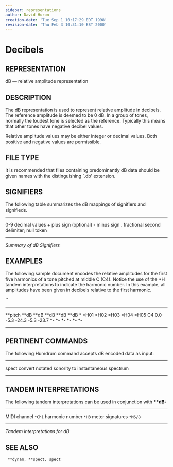 ```yaml
---
sidebar: representations
author: David Huron
creation-date: 'Tue Sep 1 10:17:29 EDT 1998'
revision-date: 'Thu Feb 3 10:31:10 EST 2000'
---
```



Decibels
===================================

## REPRESENTATION ##

<span class="rep">dB</span> &mdash; relative amplitude representation

## DESCRIPTION ##

The <span class="rep">dB</span> representation is used to represent relative amplitude
in decibels. The reference amplitude is deemed to be 0 dB. In a group
of tones, normally the loudest tone is selected as the reference.
Typically this means that other tones have negative decibel values.

Relative amplitude values may be either integer or decimal values.
Both positive and negative values are permissible.

## FILE TYPE ##

It is recommended that files containing predominantly <span class="rep">dB</span> data
should be given names with the distinguishing \`.db\' extension.

## SIGNIFIERS ##

The following table summarizes the <span class="rep">dB</span> mappings of signifiers
and signifieds.

----- -----------------------------------------
0-9   decimal values
\+    plus sign (optional)
\-    minus sign
.     fractional second delimiter; null token
----- -----------------------------------------

*Summary of <span class="rep">dB</span> Signifiers*

## EXAMPLES ##

The following sample document encodes the relative amplitudes for the
first five harmonics of a tone pitched at middle C (C4). Notice the
use of the \*H tandem interpretations to indicate the harmonic number.
In this example, all amplitudes have been given in decibels relative
to the first harmonic.

``

----------- -------- -------- -------- -------- --------
\*\*pitch   \*\*dB   \*\*dB   \*\*dB   \*\*dB   \*\*dB
\*          \*H01    \*H02    \*H03    \*H04    \*H05
C4          0.0      -5.3     -24.3    -5.3     -23.7
\*-         \*-      \*-      \*-      \*-      \*-
----------- -------- -------- -------- -------- --------

## PERTINENT COMMANDS ##

The following Humdrum command accepts <span class="rep">dB</span> encoded data as
input:

-- ------------------------------------- ----------------------------------------------------

<span class="tool">spect</span>   convert notated sonority to instantaneous spectrum
-- ------------------------------------- ----------------------------------------------------

## TANDEM INTERPRETATIONS ##

The following tandem interpretations can be used in conjunction with
**\*\*dB:**

------------------ ---------
MIDI channel       `*Ch1`
harmonic number    `*H3`
meter signatures   `*M6/8`
------------------ ---------

*Tandem interpretations for <span class="rep">dB</span>*

## SEE ALSO ##

` **dynam, **spect, spect`

